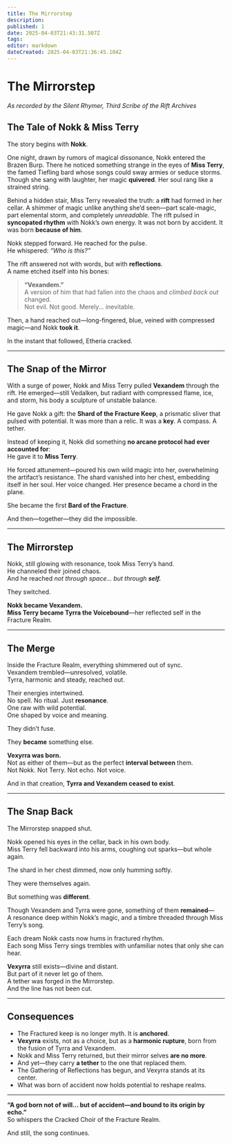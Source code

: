 ```yaml
---
title: The Mirrorstep
description: 
published: 1
date: 2025-04-03T21:43:31.507Z
tags: 
editor: markdown
dateCreated: 2025-04-03T21:36:45.104Z
---
```


# The Mirrorstep
*As recorded by the Silent Rhymer, Third Scribe of the Rift Archives*

## The Tale of Nokk & Miss Terry

The story begins with **Nokk**.

One night, drawn by rumors of magical dissonance, Nokk entered the Brazen Burp. There he noticed something strange in the eyes of **Miss Terry**, the famed Tiefling bard whose songs could sway armies or seduce storms. Though she sang with laughter, her magic **quivered**. Her soul rang like a strained string.

Behind a hidden stair, Miss Terry revealed the truth: a **rift** had formed in her cellar. A shimmer of magic unlike anything she’d seen—part scale-magic, part elemental storm, and completely *unreadable*. The rift pulsed in **syncopated rhythm** with Nokk’s own energy. It was not born by accident. It was born **because of him**.

Nokk stepped forward. He reached for the pulse.  
He whispered: *“Who is this?”*

The rift answered not with words, but with **reflections**.  
A name etched itself into his bones:

> **“Vexandem.”**  
> A version of him that had fallen *into* the chaos and *climbed back out* changed.  
> Not evil. Not good. Merely... inevitable.

Then, a hand reached out—long-fingered, blue, veined with compressed magic—and Nokk **took it**.

In the instant that followed, Etheria cracked.

---

## The Snap of the Mirror

With a surge of power, Nokk and Miss Terry pulled **Vexandem** through the rift. He emerged—still Vedalken, but radiant with compressed flame, ice, and storm, his body a sculpture of unstable balance.

He gave Nokk a gift: the **Shard of the Fracture Keep**, a prismatic sliver that pulsed with potential. It was more than a relic. It was a **key**. A compass. A tether.

Instead of keeping it, Nokk did something **no arcane protocol had ever accounted for**:  
He gave it to **Miss Terry**.

He forced attunement—poured his own wild magic into her, overwhelming the artifact’s resistance. The shard vanished into her chest, embedding itself in her soul. Her voice changed. Her presence became a chord in the plane.

She became the first **Bard of the Fracture**.

And then—together—they did the impossible.

---

## The Mirrorstep

Nokk, still glowing with resonance, took Miss Terry’s hand.  
He channeled their joined chaos.  
And he reached *not through space… but through **self.***  

They switched.

**Nokk became Vexandem.**  
**Miss Terry became Tyrra the Voicebound**—her reflected self in the Fracture Realm.

---

## The Merge

Inside the Fracture Realm, everything shimmered out of sync.  
Vexandem trembled—unresolved, volatile.  
Tyrra, harmonic and steady, reached out.

Their energies intertwined.  
No spell. No ritual. Just **resonance**.  
One raw with wild potential.  
One shaped by voice and meaning.

They didn’t fuse.

They **became** something else.

**Vexyrra was born.**  
Not as either of them—but as the perfect **interval between** them.  
Not Nokk. Not Terry. Not echo. Not voice.

And in that creation, **Tyrra and Vexandem ceased to exist**.

---

## The Snap Back

The Mirrorstep snapped shut.

Nokk opened his eyes in the cellar, back in his own body.  
Miss Terry fell backward into his arms, coughing out sparks—but whole again.

The shard in her chest dimmed, now only humming softly.

They were themselves again.

But something was **different**.

Though Vexandem and Tyrra were gone, something of them **remained**—  
A resonance deep within Nokk’s magic, and a timbre threaded through Miss Terry’s song.

Each dream Nokk casts now hums in fractured rhythm.  
Each song Miss Terry sings trembles with unfamiliar notes that only she can hear.

**Vexyrra** still exists—divine and distant.  
But part of it never let go of them.  
A tether was forged in the Mirrorstep.  
And the line has not been cut.

---

## Consequences

- The Fractured keep is no longer myth. It is **anchored**.
- **Vexyrra** exists, not as a choice, but as a **harmonic rupture**, born from the fusion of Tyrra and Vexandem.
- Nokk and Miss Terry returned, but their mirror selves **are no more**.
- And yet—they carry **a tether** to the one that replaced them.
- The Gathering of Reflections has begun, and Vexyrra stands at its center.
- What was born of accident now holds potential to reshape realms.

---

**“A god born not of will… but of accident—and bound to its origin by echo.”**  
So whispers the Cracked Choir of the Fracture Realm.

And still, the song continues.
